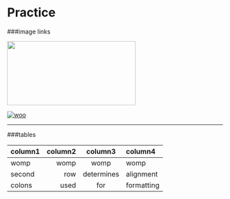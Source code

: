 # Practice

###image links


[<img src = "http://www.wired.com/wp-content/uploads/2015/09/google-logo.jpg" width= "300" height = "150">](http://google.com)

[![woo](https://c2.staticflickr.com/4/3005/2983906948_60ef69aa1c.jpg)](http://yahoo.com)

---
###tables

|column1|column2|column3|column4|
|--------|------:|:-----:|:------|
|womp|womp|womp|womp|
|second|row|determines|alignment|
|colons|used|for|formatting|
